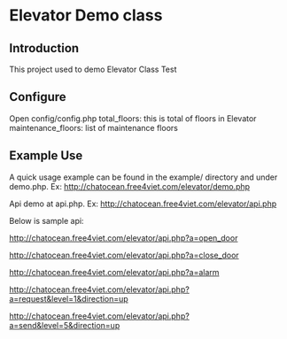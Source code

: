 # Elevator Demo class
Introduction
------------
This project used to demo Elevator Class Test

Configure
-----------
Open config/config.php
total_floors: this is total of floors in Elevator
maintenance_floors: list of maintenance floors


Example Use
-----------
A quick usage example can be found in the example/ directory and under
demo.php. Ex: http://chatocean.free4viet.com/elevator/demo.php

Api demo at api.php. Ex: http://chatocean.free4viet.com/elevator/api.php

Below is sample api:

http://chatocean.free4viet.com/elevator/api.php?a=open_door

http://chatocean.free4viet.com/elevator/api.php?a=close_door

http://chatocean.free4viet.com/elevator/api.php?a=alarm

http://chatocean.free4viet.com/elevator/api.php?a=request&level=1&direction=up

http://chatocean.free4viet.com/elevator/api.php?a=send&level=5&direction=up